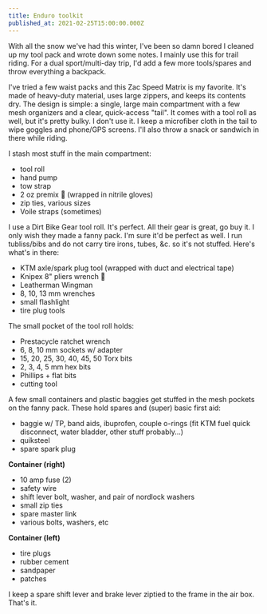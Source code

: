```yaml
---
title: Enduro toolkit
published_at: 2021-02-25T15:00:00.000Z
---
```


With all the snow we've had this winter, I've been so damn bored I cleaned up my
tool pack and wrote down some notes. I mainly use this for trail riding. For a
dual sport/multi-day trip, I'd add a few more tools/spares and throw everything
a backpack.

I've tried a few waist packs and this Zac Speed Matrix is my favorite. It's made
of heavy-duty material, uses large zippers, and keeps its contents dry. The
design is simple: a single, large main compartment with a few mesh organizers
and a clear, quick-access "tail". It comes with a tool roll as well, but it's
pretty bulky. I don't use it. I keep a microfiber cloth in the tail to wipe
goggles and phone/GPS screens. I'll also throw a snack or sandwich in there
while riding.

<BigLazyImage src="https://advrider-rkdwp.s3.amazonaws.com/toolkit/1.jpg" alt="Toolkit" />
<BigLazyImage src="https://advrider-rkdwp.s3.amazonaws.com/toolkit/2.jpg" alt="Toolkit" />

I stash most stuff in the main compartment:

- tool roll
- hand pump
- tow strap
- 2 oz premix 💨 (wrapped in nitrile gloves)
- zip ties, various sizes
- Voile straps (sometimes)

<BigLazyImage src="https://advrider-rkdwp.s3.amazonaws.com/toolkit/3.jpg" alt="Toolkit" />
<BigLazyImage src="https://advrider-rkdwp.s3.amazonaws.com/toolkit/4.jpg" alt="Toolkit" />
<BigLazyImage src="https://advrider-rkdwp.s3.amazonaws.com/toolkit/5.jpg" alt="Toolkit" />

I use a Dirt Bike Gear tool roll. It's perfect. All their gear is great, go buy
it. I only wish they made a fanny pack. I'm sure it'd be perfect as well. I run
tubliss/bibs and do not carry tire irons, tubes, &c. so it's not stuffed. Here's
what's in there:

- KTM axle/spark plug tool (wrapped with duct and electrical tape)
- Knipex 8" pliers wrench 🤑
- Leatherman Wingman
- 8, 10, 13 mm wrenches
- small flashlight
- tire plug tools

<BigLazyImage src="https://advrider-rkdwp.s3.amazonaws.com/toolkit/6.jpg" alt="Toolkit" />
<BigLazyImage src="https://advrider-rkdwp.s3.amazonaws.com/toolkit/7.jpg" alt="Toolkit" />

The small pocket of the tool roll holds:

- Prestacycle ratchet wrench
- 6, 8, 10 mm sockets w/ adapter
- 15, 20, 25, 30, 40, 45, 50 Torx bits
- 2, 3, 4, 5 mm hex bits
- Phillips + flat bits
- cutting tool

<BigLazyImage src="https://advrider-rkdwp.s3.amazonaws.com/toolkit/8.jpg" alt="Toolkit" />

A few small containers and plastic baggies get stuffed in the mesh pockets on
the fanny pack. These hold spares and (super) basic first aid:

- baggie w/ TP, band aids, ibuprofen, couple o-rings (fit KTM fuel quick
  disconnect, water bladder, other stuff probably...)
- quiksteel
- spare spark plug

**Container (right)**

- 10 amp fuse (2)
- safety wire
- shift lever bolt, washer, and pair of nordlock washers
- small zip ties
- spare master link
- various bolts, washers, etc

**Container (left)**

- tire plugs
- rubber cement
- sandpaper
- patches

<BigLazyImage src="https://advrider-rkdwp.s3.amazonaws.com/toolkit/9.jpg" alt="Toolkit" />
<BigLazyImage src="https://advrider-rkdwp.s3.amazonaws.com/toolkit/10.jpg" alt="Toolkit" />

I keep a spare shift lever and brake lever ziptied to the frame in the air box.
That's it.
